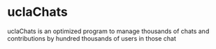 # uclaChats
uclaChats is an optimized program to manage thousands of chats and contributions by hundred thousands of users in those chat
